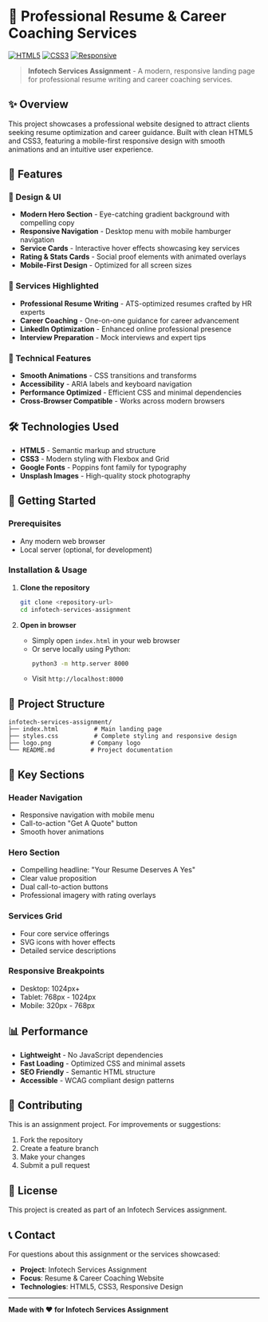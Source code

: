 # 🎯 Professional Resume & Career Coaching Services

[![HTML5](https://img.shields.io/badge/HTML5-E34F26?style=for-the-badge&logo=html5&logoColor=white)](https://developer.mozilla.org/en-US/docs/Web/HTML)
[![CSS3](https://img.shields.io/badge/CSS3-1572B6?style=for-the-badge&logo=css3&logoColor=white)](https://developer.mozilla.org/en-US/docs/Web/CSS)
[![Responsive](https://img.shields.io/badge/Responsive-Design-FF6B6B?style=for-the-badge&logo=responsive&logoColor=white)](https://developer.mozilla.org/en-US/docs/Learn/CSS/CSS_layout/Responsive_Design)

> **Infotech Services Assignment** - A modern, responsive landing page for professional resume writing and career coaching services.

## ✨ Overview

This project showcases a professional website designed to attract clients seeking resume optimization and career guidance. Built with clean HTML5 and CSS3, featuring a mobile-first responsive design with smooth animations and an intuitive user experience.

## 🚀 Features

### 🎨 Design & UI
- **Modern Hero Section** - Eye-catching gradient background with compelling copy
- **Responsive Navigation** - Desktop menu with mobile hamburger navigation
- **Service Cards** - Interactive hover effects showcasing key services
- **Rating & Stats Cards** - Social proof elements with animated overlays
- **Mobile-First Design** - Optimized for all screen sizes

### 💼 Services Highlighted
- **Professional Resume Writing** - ATS-optimized resumes crafted by HR experts
- **Career Coaching** - One-on-one guidance for career advancement
- **LinkedIn Optimization** - Enhanced online professional presence
- **Interview Preparation** - Mock interviews and expert tips

### 📱 Technical Features
- **Smooth Animations** - CSS transitions and transforms
- **Accessibility** - ARIA labels and keyboard navigation
- **Performance Optimized** - Efficient CSS and minimal dependencies
- **Cross-Browser Compatible** - Works across modern browsers

## 🛠️ Technologies Used

- **HTML5** - Semantic markup and structure
- **CSS3** - Modern styling with Flexbox and Grid
- **Google Fonts** - Poppins font family for typography
- **Unsplash Images** - High-quality stock photography

## 🚀 Getting Started

### Prerequisites
- Any modern web browser
- Local server (optional, for development)

### Installation & Usage

1. **Clone the repository**
   ```bash
   git clone <repository-url>
   cd infotech-services-assignment
   ```

2. **Open in browser**
   - Simply open `index.html` in your web browser
   - Or serve locally using Python:
     ```bash
     python3 -m http.server 8000
     ```
   - Visit `http://localhost:8000`

## 📁 Project Structure

```
infotech-services-assignment/
├── index.html          # Main landing page
├── styles.css          # Complete styling and responsive design
├── logo.png           # Company logo
└── README.md          # Project documentation
```

## 🎯 Key Sections

### Header Navigation
- Responsive navigation with mobile menu
- Call-to-action "Get A Quote" button
- Smooth hover animations

### Hero Section
- Compelling headline: "Your Resume Deserves A Yes"
- Clear value proposition
- Dual call-to-action buttons
- Professional imagery with rating overlays

### Services Grid
- Four core service offerings
- SVG icons with hover effects
- Detailed service descriptions

### Responsive Breakpoints
- Desktop: 1024px+
- Tablet: 768px - 1024px
- Mobile: 320px - 768px

## 📊 Performance

- **Lightweight** - No JavaScript dependencies
- **Fast Loading** - Optimized CSS and minimal assets
- **SEO Friendly** - Semantic HTML structure
- **Accessible** - WCAG compliant design patterns

## 🤝 Contributing

This is an assignment project. For improvements or suggestions:

1. Fork the repository
2. Create a feature branch
3. Make your changes
4. Submit a pull request

## 📄 License

This project is created as part of an Infotech Services assignment.

## 📞 Contact

For questions about this assignment or the services showcased:

- **Project**: Infotech Services Assignment
- **Focus**: Resume & Career Coaching Website
- **Technologies**: HTML5, CSS3, Responsive Design

---

**Made with ❤️ for Infotech Services Assignment**
